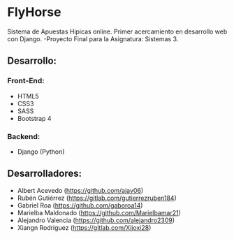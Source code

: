 # FlyHorse

Sistema de Apuestas Hipicas online. Primer acercamiento en desarrollo web con Django. -Proyecto Final para la Asignatura: Sistemas 3.

## Desarrollo:

### Front-End:
* HTML5
* CSS3
* SASS
* Bootstrap 4

### Backend:
* Django (Python)

## Desarrolladores:
* Albert Acevedo (https://github.com/ajav06)
* Rubén Gutiérrez (https://gitlab.com/gutierrezruben184)
* Gabriel Roa (https://github.com/gaboroa14)
* Marielba Maldonado (https://github.com/Marielbamar21)
* Alejandro Valencia (https://github.com/alejandro2309)
* Xiangn Rodriguez (https://gitlab.com/Xijoxi28)
